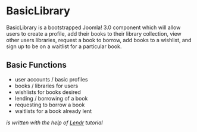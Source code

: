 BasicLibrary
============

BasicLibrary is a bootstrapped Joomla! 3.0 component which will allow users to create a profile, add their books to their library collection, view other users libraries, request a book to borrow, add books to a wishlist, and sign up to be on a waitlist for a particular book.

Basic Functions
---------------

- user accounts / basic profiles
- books / libraries for users
- wishlists for books desired
- lending / borrowing of a book
- requesting to borrow a book
- waitlists for a book already lent

*is written with the help of [Lendr](http://lendr.websparkinc.com/) tutorial*
